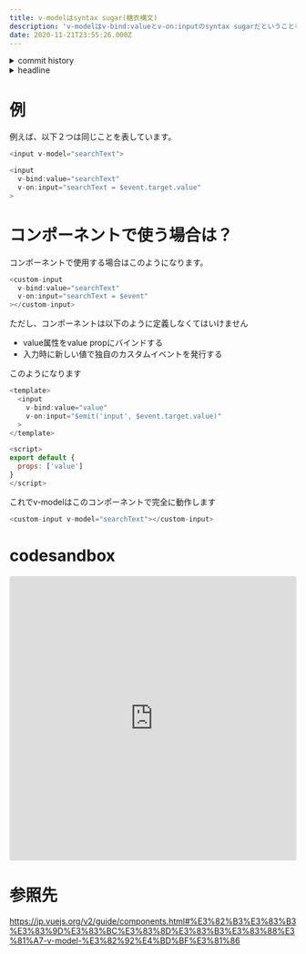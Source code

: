 ```yaml
---
title: v-modelはsyntax sugar(糖衣構文)
description: 'v-modelはv-bind:valueとv-on:inputのsyntax sugarだということを、たびたび忘れてしまうので記事にしました。'
date: 2020-11-21T23:55:26.000Z
---
```

<!-- history area start -->
<details><summary>commit history</summary><div><ol>

</ol></div></details>
<!-- history area end -->
<!-- toc area start -->
<details><summary>headline</summary><div>

<!-- toc -->

- [例](#%E4%BE%8B)
- [コンポーネントで使う場合は？](#%E3%82%B3%E3%83%B3%E3%83%9D%E3%83%BC%E3%83%8D%E3%83%B3%E3%83%88%E3%81%A7%E4%BD%BF%E3%81%86%E5%A0%B4%E5%90%88%E3%81%AF)
- [codesandbox](#codesandbox)
- [参照先](#%E5%8F%82%E7%85%A7%E5%85%88)

<!-- tocstop -->

</div></details>

<!-- toc area end -->

# 例

例えば、以下２つは同じことを表しています。

```javascript
<input v-model="searchText">
```

```javascript
<input
  v-bind:value="searchText"
  v-on:input="searchText = $event.target.value"
>
```

# コンポーネントで使う場合は？

コンポーネントで使用する場合はこのようになります。

```javascript
<custom-input
  v-bind:value="searchText"
  v-on:input="searchText = $event"
></custom-input>
```

ただし、コンポーネントは以下のように定義しなくてはいけません
- value属性をvalue propにバインドする
- 入力時に新しい値で独自のカスタムイベントを発行する

このようになります

```javascript
<template>
  <input
    v-bind:value="value"
    v-on:input="$emit('input', $event.target.value)"
  >
</template>

<script>
export default {
  props: ['value']
}
</script>
```

これでv-modelはこのコンポーネントで完全に動作します

```javascript
<custom-input v-model="searchText"></custom-input>
```

# codesandbox

<iframe src="https://codesandbox.io/embed/focused-wing-ufv0q?fontsize=14&hidenavigation=1&theme=dark"
     style="width:100%; height:500px; border:0; border-radius: 4px; overflow:hidden;"
     title="v-model is syntax sugar"
     allow="accelerometer; ambient-light-sensor; camera; encrypted-media; geolocation; gyroscope; hid; microphone; midi; payment; usb; vr; xr-spatial-tracking"
     sandbox="allow-forms allow-modals allow-popups allow-presentation allow-same-origin allow-scripts"
   ></iframe>

# 参照先

https://jp.vuejs.org/v2/guide/components.html#%E3%82%B3%E3%83%B3%E3%83%9D%E3%83%BC%E3%83%8D%E3%83%B3%E3%83%88%E3%81%A7-v-model-%E3%82%92%E4%BD%BF%E3%81%86

